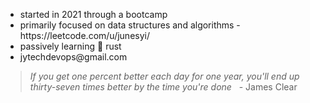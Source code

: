 <ul> 
  <li> started in 2021 through a bootcamp </li>

  <li> primarily focused on data structures and algorithms - https://leetcode.com/u/junesyi/ </li>

  <li> passively learning 🦀 rust </li>

  <li> jytechdevops@gmail.com </li>
</ul>

> *If you get one percent better each day for one year, you'll end up thirty-seven times better by the time you're done* &nbsp; - James Clear
